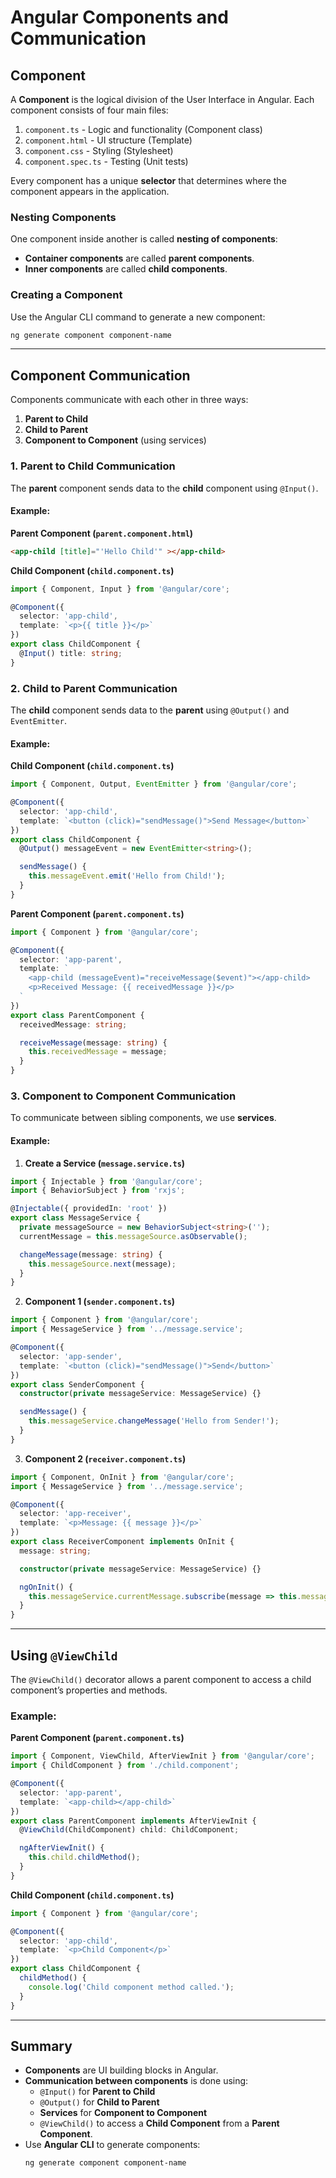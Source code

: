 # Angular Components and Communication

## Component
A **Component** is the logical division of the User Interface in Angular. Each component consists of four main files:

1. `component.ts` - Logic and functionality (Component class)
2. `component.html` - UI structure (Template)
3. `component.css` - Styling (Stylesheet)
4. `component.spec.ts` - Testing (Unit tests)

Every component has a unique **selector** that determines where the component appears in the application.

### Nesting Components
One component inside another is called **nesting of components**:
- **Container components** are called **parent components**.
- **Inner components** are called **child components**.

### Creating a Component
Use the Angular CLI command to generate a new component:
```sh
ng generate component component-name
```

---

## Component Communication
Components communicate with each other in three ways:
1. **Parent to Child**
2. **Child to Parent**
3. **Component to Component** (using services)

### 1. Parent to Child Communication
The **parent** component sends data to the **child** component using `@Input()`.

#### Example:
**Parent Component (`parent.component.html`)**
```html
<app-child [title]="'Hello Child'" ></app-child>
```

**Child Component (`child.component.ts`)**
```typescript
import { Component, Input } from '@angular/core';

@Component({
  selector: 'app-child',
  template: `<p>{{ title }}</p>`
})
export class ChildComponent {
  @Input() title: string;
}
```

### 2. Child to Parent Communication
The **child** component sends data to the **parent** using `@Output()` and `EventEmitter`.

#### Example:
**Child Component (`child.component.ts`)**
```typescript
import { Component, Output, EventEmitter } from '@angular/core';

@Component({
  selector: 'app-child',
  template: `<button (click)="sendMessage()">Send Message</button>`
})
export class ChildComponent {
  @Output() messageEvent = new EventEmitter<string>();

  sendMessage() {
    this.messageEvent.emit('Hello from Child!');
  }
}
```

**Parent Component (`parent.component.ts`)**
```typescript
import { Component } from '@angular/core';

@Component({
  selector: 'app-parent',
  template: `
    <app-child (messageEvent)="receiveMessage($event)"></app-child>
    <p>Received Message: {{ receivedMessage }}</p>
  `
})
export class ParentComponent {
  receivedMessage: string;

  receiveMessage(message: string) {
    this.receivedMessage = message;
  }
}
```

### 3. Component to Component Communication
To communicate between sibling components, we use **services**.

#### Example:
1. **Create a Service (`message.service.ts`)**
```typescript
import { Injectable } from '@angular/core';
import { BehaviorSubject } from 'rxjs';

@Injectable({ providedIn: 'root' })
export class MessageService {
  private messageSource = new BehaviorSubject<string>('');
  currentMessage = this.messageSource.asObservable();

  changeMessage(message: string) {
    this.messageSource.next(message);
  }
}
```

2. **Component 1 (`sender.component.ts`)**
```typescript
import { Component } from '@angular/core';
import { MessageService } from '../message.service';

@Component({
  selector: 'app-sender',
  template: `<button (click)="sendMessage()">Send</button>`
})
export class SenderComponent {
  constructor(private messageService: MessageService) {}

  sendMessage() {
    this.messageService.changeMessage('Hello from Sender!');
  }
}
```

3. **Component 2 (`receiver.component.ts`)**
```typescript
import { Component, OnInit } from '@angular/core';
import { MessageService } from '../message.service';

@Component({
  selector: 'app-receiver',
  template: `<p>Message: {{ message }}</p>`
})
export class ReceiverComponent implements OnInit {
  message: string;

  constructor(private messageService: MessageService) {}

  ngOnInit() {
    this.messageService.currentMessage.subscribe(message => this.message = message);
  }
}
```

---

## Using `@ViewChild`
The `@ViewChild()` decorator allows a parent component to access a child component’s properties and methods.

### Example:
**Parent Component (`parent.component.ts`)**
```typescript
import { Component, ViewChild, AfterViewInit } from '@angular/core';
import { ChildComponent } from './child.component';

@Component({
  selector: 'app-parent',
  template: `<app-child></app-child>`
})
export class ParentComponent implements AfterViewInit {
  @ViewChild(ChildComponent) child: ChildComponent;

  ngAfterViewInit() {
    this.child.childMethod();
  }
}
```

**Child Component (`child.component.ts`)**
```typescript
import { Component } from '@angular/core';

@Component({
  selector: 'app-child',
  template: `<p>Child Component</p>`
})
export class ChildComponent {
  childMethod() {
    console.log('Child component method called.');
  }
}
```

---

## Summary
- **Components** are UI building blocks in Angular.
- **Communication between components** is done using:
  - `@Input()` for **Parent to Child**
  - `@Output()` for **Child to Parent**
  - **Services** for **Component to Component**
  - `@ViewChild()` to access a **Child Component** from a **Parent Component**.
- Use **Angular CLI** to generate components:
  ```sh
  ng generate component component-name
  ```

